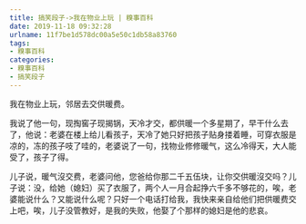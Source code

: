 ```yaml
---
title: 搞笑段子->我在物业上玩 | 糗事百科
date: 2019-11-18 09:32:28
urlname: 11f7be1d578dc00a5e50c1db58a83760
tags: 
- 糗事百科
categories:
- 糗事百科
- 搞笑段子
---
```

我在物业上玩，邻居去交供暖费。

我说了他一句，现掏窖子现揭锅，天冷才交，都供暖一个多星期了，早干什么去了，他说：老婆在楼上给儿看孩子，天冷了她只好把孩子贴身搂着睡，可穿衣服是凉的，冻的孩子吱了哇的，老婆说了一句，找物业修修暖气，这么冷得天，大人能受了，孩子了得。

儿子说，暖气沒交费，老婆问他，您爸给你那二千五伍块，让你交供暖沒交吗？儿子说：没，给她（媳妇）买了衣服了，两个人一月合起挣六千多不够花的，唉，老婆能说什么？又能说什么呢？只好一个电话打给我，我快来亲自给他们把供暖费交上吧，唉，儿子没管教好，是我的失败，他娶了个那样的媳妇是他的悲哀。


